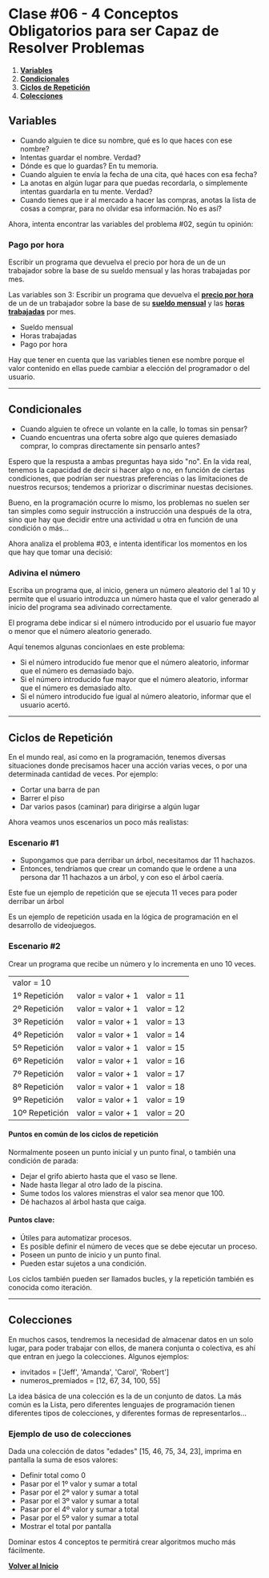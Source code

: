 # Clase \#06 - 4 Conceptos Obligatorios para ser Capaz de Resolver Problemas
1. [**Variables**](#variables)
1. [**Condicionales**](#condicionales)
1. [**Ciclos de Repetición**](#ciclos-de-repetición)
1. [**Colecciones**](#colecciones)

## Variables
* Cuando alguien te dice su nombre, qué es lo que haces con ese nombre?
* Intentas guardar el nombre. Verdad?
* Dónde es que lo guardas? En tu memoria.
* Cuando alguien te envía la fecha de una cita, qué haces con esa fecha?
* La anotas en algún lugar para que puedas recordarla, o simplemente intentas guardarla en tu mente. Verdad?
* Cuando tienes que ir al mercado a hacer las compras, anotas la lista de cosas a comprar, para no olvidar esa información. No es así?

Ahora, intenta encontrar las variables del problema #02, según tu opinión:

### Pago por hora
Escribir un programa que devuelva el precio por hora de un de un trabajador sobre la base de su sueldo mensual y las horas trabajadas por mes. 

Las variables son 3:
Escribir un programa que devuelva el [**precio por hora**](#pago-por-hora) de un de un trabajador sobre la base de su [**sueldo mensual**](#pago-por-hora) y las [**horas trabajadas**](#pago-por-hora) por mes.

  * Sueldo mensual
  * Horas trabajadas
  * Pago por hora 

Hay que tener en cuenta que las variables tienen ese nombre porque el valor contenido en ellas puede cambiar a elección del programador o del usuario.

___

## Condicionales
* Cuando alguien te ofrece un volante en la calle, lo tomas sin pensar?
* Cuando encuentras una oferta sobre algo que quieres demasiado comprar, lo compras directamente sin pensarlo antes?

Espero que la respusta a ambas preguntas haya sido "no". En la vida real, tenemos la capacidad de decir si hacer algo o no, en función de ciertas condiciones, que podrían ser nuestras preferencias o las limitaciones de nuestros recursos; tendemos a priorizar o discriminar nuestas decisiones.

Bueno, en la programación ocurre lo mismo, los problemas no suelen ser tan simples como seguir instrucción a instrucción una después de la otra, sino que hay que decidir entre una actividad u otra en función de una condición o más...

Ahora analiza el problema #03, e intenta identificar los momentos en los que hay que tomar una decisió:

### Adivina el número
Escriba un programa que, al inicio, genera un número aleatorio del 1 al 10 y permite que el usuario introduzca un número hasta que el valor generado al inicio del programa sea adivinado correctamente.

El programa debe indicar si el número introducido por el usuario fue mayor o menor que el número aleatorio generado.

  Aquí tenemos algunas concionlaes en este problema:
  * Si el número introducido fue menor que el número aleatorio, informar que el número es demasiado bajo.
  * Si el número introducido fue mayor que el número aleatorio, informar que el número es demasiado alto.
  * Si el número introducido fue igual al número aleatorio, informar que el usuario acertó.

___

## Ciclos de Repetición
En el mundo real, así como en la programación, tenemos diversas situaciones donde precisamos hacer una acción varias veces, o por una determinada cantidad de veces. Por ejemplo:

* Cortar una barra de pan
* Barrer el piso
* Dar varios pasos \(caminar\) para dirigirse a algún lugar

Ahora veamos unos escenarios un poco más realistas:

### Escenario \#1
* Supongamos que para derribar un árbol, necesitamos dar 11 hachazos.
* Entonces, tendríamos que crear un comando que le ordene a una persona dar 11 hachazos a un árbol, y con eso el árbol caería.

Este fue un ejemplo de repetición que se ejecuta 11 veces para poder derribar un árbol

Es un ejemplo de repetición usada en la lógica de programación en el desarrollo de videojuegos.

### Escenario \#2
Crear un programa que recibe un número y lo incrementa en uno 10 veces.

|  |  |  |
|---|---|---|
| valor = 10
| 1º Repetición | valor = valor + 1 | valor = 11 |
| 2º Repetición | valor = valor + 1 | valor = 12 |
| 3º Repetición | valor = valor + 1 | valor = 13 |
| 4º Repetición | valor = valor + 1 | valor = 14 |
| 5º Repetición | valor = valor + 1 | valor = 15 |
| 6º Repetición | valor = valor + 1 | valor = 16 |
| 7º Repetición | valor = valor + 1 | valor = 17 |
| 8º Repetición | valor = valor + 1 | valor = 18 |
| 9º Repetición | valor = valor + 1 | valor = 19 |
| 10º Repetición | valor = valor + 1 | valor = 20 |

#### Puntos en común de los ciclos de repetición
Normalmente poseen un punto inicial  y un punto final, o también una condición de parada:

* Dejar el grifo abierto hasta que el vaso se llene.
* Nade hasta llegar al otro lado de la piscina.
* Sume todos los valores mienstras el valor sea menor que 100.
* Dé hachazos al árbol hasta que caiga.

#### Puntos clave:
* Útiles para automatizar procesos.
* Es posible definir el número de veces que se debe ejecutar un proceso.
* Poseen un punto de inicio y un punto final.
* Pueden estar sujetos a una condición.

Los ciclos también pueden ser llamados bucles, y la repetición también es conocida como iteración.

___

## Colecciones
En muchos casos, tendremos la necesidad de almacenar datos en un solo lugar, para poder trabajar con ellos, de manera conjunta o colectiva, es ahí que entran en juego la colecciones. Algunos ejemplos:

* invitados = ['Jeff', 'Amanda', 'Carol', 'Robert']
* numeros_premiados = [12, 67, 34, 100, 55]

La idea básica de una colección es la de un conjunto de datos. La más común es la Lista, pero diferentes lenguajes de programación tienen diferentes tipos de colecciones, y diferentes formas de representarlos...

### Ejemplo de uso de colecciones
Dada una colección de datos "edades" [15, 46, 75, 34, 23], imprima en pantalla la suma de esos valores:
* Definir total como 0
* Pasar por el 1º valor y sumar a total
* Pasar por el 2º valor y sumar a total
* Pasar por el 3º valor y sumar a total
* Pasar por el 4º valor y sumar a total
* Pasar por el 5º valor y sumar a total
* Mostrar el total por pantalla

Dominar estos 4 conceptos te permitirá crear algoritmos mucho más fácilmente.

[**Volver al Inicio**](/)

